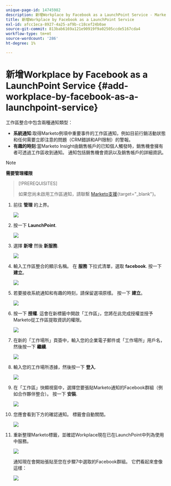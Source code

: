 ```yaml
---
unique-page-id: 14745982
description: 新增Workplace by Facebook as a LaunchPoint Service - Marketo檔案 — 產品檔案
title: 新增Workplace by Facebook as a LaunchPoint Service
exl-id: afcc1eca-8927-4a25-af9b-c18cef24b0ae
source-git-commit: 813bab6169a121e90919f9a02505ccde5167cda4
workflow-type: tm+mt
source-wordcount: '286'
ht-degree: 1%

---
```


# 新增Workplace by Facebook as a LaunchPoint Service {#add-workplace-by-facebook-as-a-launchpoint-service}

工作區整合中包含兩種通知類型：

* **系統通知**:取得Marketo例項中重要事件的工作區通知，例如目前行銷活動狀態和任何需要立即注意的問題（CRM錯誤和API限制）的警報。
* **有趣的時刻**:當Marketo Insight由銷售帳戶的已知個人觸發時，銷售機會擁有者可透過工作區收到通知。 通知包括銷售機會資訊以及銷售帳戶的詳細資訊。

>[!NOTE]
>
>**需要管理權限**

>[!PREREQUISITES]
>
>如果您尚未啟用工作區通知，請聯繫 [Marketo支援](https://nation.marketo.com/t5/Support/ct-p/Support){target=&quot;_blank&quot;}。

1. 前往 **管理** 的上界。

   ![](assets/add-workplace-by-facebook-as-a-launchpoint-service-1.png)

1. 按一下 **LaunchPoint**.

   ![](assets/add-workplace-by-facebook-as-a-launchpoint-service-2.png)

1. 選擇 **新增** 然後 **新服務**.

   ![](assets/add-workplace-by-facebook-as-a-launchpoint-service-3.png)

1. 輸入工作區整合的顯示名稱。 在 **服務** 下拉式清單，選取 **facebook**. 按一下 **建立**。

   ![](assets/add-workplace-by-facebook-as-a-launchpoint-service-4.png)

1. 若要接收系統通知和有趣的時刻，請保留選項原樣。 按一下 **建立**。

   ![](assets/add-workplace-by-facebook-as-a-launchpoint-service-5.png)

1. 按一下 **授權**. 這會在新標籤中開啟「工作區」，您將在此完成授權並授予Marketo從工作區提取資訊的權限。

   ![](assets/add-workplace-by-facebook-as-a-launchpoint-service-6.png)

1. 在新的「工作場所」頁簽中，輸入您的企業電子郵件或「工作場所」用戶名，然後按一下 **繼續**.

   ![](assets/add-workplace-by-facebook-as-a-launchpoint-service-7.png)

1. 輸入您的工作場所憑據，然後按一下 **登入**.

   ![](assets/add-workplace-by-facebook-as-a-launchpoint-service-8.png)

1. 在「工作區」快顯視窗中，選擇您要張貼Marketo通知的Facebook群組（例如合作夥伴整合）。 按一下 **安裝**.

   ![](assets/add-workplace-by-facebook-as-a-launchpoint-service-9.png)

1. 您應會看到下方的確認通知。 標籤會自動關閉。

   ![](assets/add-workplace-by-facebook-as-a-launchpoint-service-10.png)

1. 重新整理Marketo標籤，並確認Workplace現在已在LaunchPoint中列為使用中服務。

   ![](assets/add-workplace-by-facebook-as-a-launchpoint-service-11.png)

   通知現在會開始張貼至您在步驟7中選取的Facebook群組。 它們看起來會像這樣：

   ![](assets/add-workplace-by-facebook-as-a-launchpoint-service-12.png)
